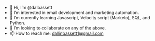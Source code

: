 - 👋 Hi, I’m @dalbassett
- 👀 I’m interested in email development and marketing automation.
- 🌱 I’m currently learning Javascript, Velocity script (Marketo), SQL, and Python.
- 💞️ I’m looking to collaborate on any of the above.
- 📫 How to reach me: dallinbassett1@gmail.com

<!---
dalbassett/dalbassett is a ✨ special ✨ repository because its `README.md` (this file) appears on your GitHub profile.
You can click the Preview link to take a look at your changes.
--->
